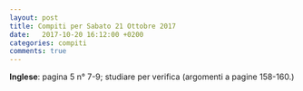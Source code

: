 ```yaml
---
layout: post
title: Compiti per Sabato 21 Ottobre 2017
date:   2017-10-20 16:12:00 +0200
categories: compiti
comments: true
--- 
```


**Inglese**: pagina 5 n° 7-9; studiare per verifica (argomenti a pagine 158-160.)